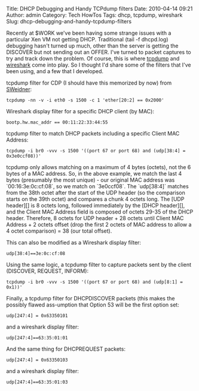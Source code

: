 Title: DHCP Debugging and Handy TCPdump filters
Date: 2010-04-14 09:21
Author: admin
Category: Tech HowTos
Tags: dhcp, tcpdump, wireshark
Slug: dhcp-debugging-and-handy-tcpdump-filters

Recently at $WORK we've been having some strange issues with a
particular Xen VM not getting DHCP. Traditional (tail -f dhcpd.log)
debugging hasn't turned up much, other than the server is getting the
DISCOVER but not sending out an OFFER. I've turned to packet captures to
try and track down the problem. Of course, this is where [tcpdump][] and
[wireshark][] come into play. So I thought I'd share some of the filters
that I've been using, and a few that I developed.

tcpdump filter for CDP (I should have this memorized by now) from
[SWeidner][]:

~~~~{.text}
tcpdump -nn -v -i eth0 -s 1500 -c 1 'ether[20:2] == 0x2000'
~~~~

</p>
Wireshark display filter for a specific DHCP client (by MAC):

~~~~{.text}
bootp.hw.mac_addr == 00:11:22:33:44:55
~~~~

</p>
tcpdump filter to match DHCP packets including a specific Client MAC
Address:

~~~~{.text}
tcpdump -i br0 -vvv -s 1500 '((port 67 or port 68) and (udp[38:4] = 0x3e0ccf08))'
~~~~

</p>
tcpdump only allows matching on a maximum of 4 bytes (octets), not the 6
bytes of a MAC address. So, in the above example, we match the last 4
bytes (presumably the most unique) - our original MAC address was
`00:16:3e:0c:cf:08`, so we match on `3e0ccf08`. The `udp[38:4]` matches
from the 38th octet after the start of the UDP header (so the comparison
starts on the 39th octet) and compares a chunk 4 octets long. The [UDP
header][] is 8 octets long, followed immediately by the [DHCP header][],
and the Client MAC Address field is composed of octets 29-35 of the DHCP
header. Therefore, 8 octets for UDP header + 28 octets until Client MAC
Address + 2 octets offset (drop the first 2 octets of MAC address to
allow a 4 octet comparison) = 38 (our total offset).

This can also be modified as a Wireshark display filter:

~~~~{.text}
udp[38:4]==3e:0c:cf:08
~~~~

</p>
Using the same logic, a tcpdump filter to capture packets sent by the
client (DISCOVER, REQUEST, INFORM):

~~~~{.text}
tcpdump -i br0 -vvv -s 1500 '((port 67 or port 68) and (udp[8:1] = 0x1))'
~~~~

</p>
Finally, a tcpdump filter for DHCPDISCOVER packets (this makes the
possibly flawed ass-umption that Option 53 will be the first option set:

~~~~{.text}
udp[247:4] = 0x63350101
~~~~

and a wireshark display filter:

~~~~{.text}
udp[247:4]==63:35:01:01
~~~~

</p>
And the same thing for DHCPREQUEST packets:

~~~~{.text}
udp[247:4] = 0x63350103
~~~~

and a wireshark display filter:

~~~~{.text}
udp[247:4]==63:35:01:03
~~~~

</p>

  [tcpdump]: http://www.tcpdump.org/
  [wireshark]: http://www.wireshark.org/
  [SWeidner]: http://sidewynder.blogspot.com/2005/07/tcpdump-filter-for-capturing-only.html
  [UDP header]: http://www.networksorcery.com/enp/protocol/udp.htm
  [DHCP header]: http://www.networksorcery.com/enp/protocol/dhcp.htm
